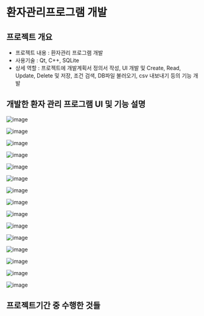 # 환자관리프로그램 개발

## 프로젝트 개요

- 프로젝트 내용 : 환자관리 프로그램 개발
- 사용기술 : Qt, C++, SQLite
- 상세 역할 : 프로젝트에 개발계획서 정의서 작성, UI 개발 및 Create, Read, Update, Delete 및 저장, 조건 검색, DB파일 불러오기, csv 내보내기 등의 기능 개발

## 개발한 환자 관리 프로그램 UI 및 기능 설명

![image](https://github.com/MuHyeonSon/Patient_management_program_Project/assets/93263215/76ce2477-81a9-472e-a340-28902895a2f8)

![image](https://github.com/MuHyeonSon/Patient_management_program_Project/assets/93263215/63a4ae32-08fd-4b30-8e58-d55c96a86873)

![image](https://github.com/MuHyeonSon/Patient_management_program_Project/assets/93263215/d368470e-d7e7-4529-9488-5e9fc14ca3af)

![image](https://github.com/MuHyeonSon/Patient_management_program_Project/assets/93263215/55e4797a-a0b5-473b-92c4-6c6b853abe50)

![image](https://github.com/MuHyeonSon/Patient_management_program_Project/assets/93263215/07d012e0-70f1-4542-8453-4f800acea239)

![image](https://github.com/MuHyeonSon/Patient_management_program_Project/assets/93263215/fbe04e40-d6c0-4c47-8fdf-844449800746)

![image](https://github.com/MuHyeonSon/Patient_management_program_Project/assets/93263215/3d2840a4-f254-490b-89a4-b5cf55d38795)

![image](https://github.com/MuHyeonSon/Patient_management_program_Project/assets/93263215/8d23dfd8-8e35-4ba3-8a14-a5b2d4dd2ad1)

![image](https://github.com/MuHyeonSon/Patient_management_program_Project/assets/93263215/cb300582-e736-4677-b2ed-3a19e8291f28)

![image](https://github.com/MuHyeonSon/Patient_management_program_Project/assets/93263215/882b51dc-7721-432f-ab9a-0cba272428d9)

![image](https://github.com/MuHyeonSon/Patient_management_program_Project/assets/93263215/a7d51fc7-816f-4d06-9534-104a47a920b6)

![image](https://github.com/MuHyeonSon/Patient_management_program_Project/assets/93263215/7152ba72-e1b0-41f8-b5ef-63798d571855)

![image](https://github.com/MuHyeonSon/Patient_management_program_Project/assets/93263215/d1f0e481-1250-4c32-ac99-7d3a5aa7ccd6)

![image](https://github.com/MuHyeonSon/Patient_management_program_Project/assets/93263215/5e65eecb-df6b-483c-80f6-0a4d677e18c1)

![image](https://github.com/MuHyeonSon/Patient_management_program_Project/assets/93263215/e885def4-6835-44c6-8a90-f0dc578bac54)

## 프로젝트기간 중 수행한 것들













